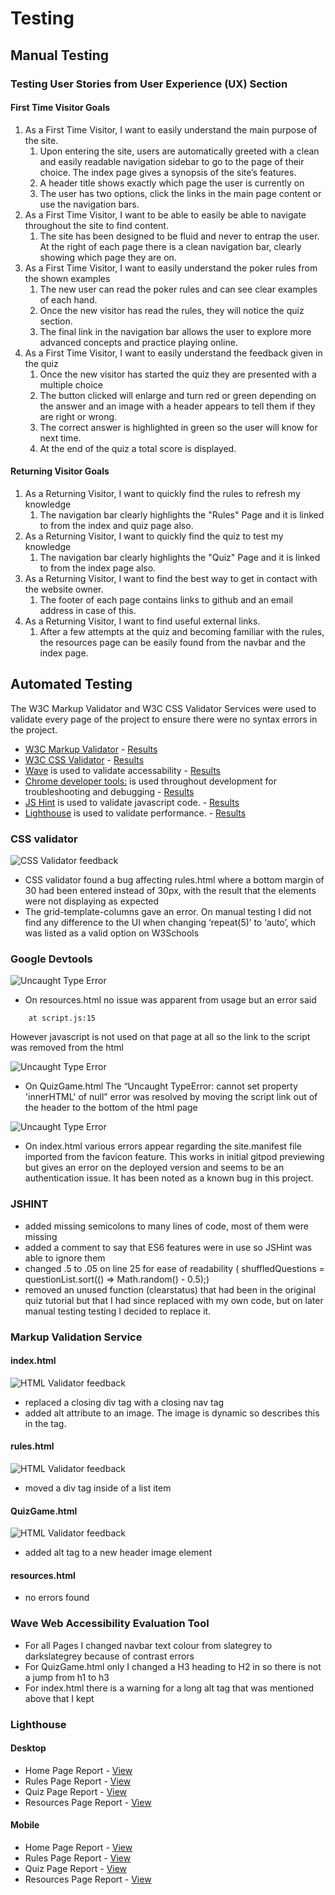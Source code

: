 # Testing

## Manual Testing

### Testing User Stories from User Experience (UX) Section

#### First Time Visitor Goals
1. As a First Time Visitor, I want to easily understand the main purpose of the site.
    1. Upon entering the site, users are automatically greeted with a clean and easily readable navigation sidebar to go to the page of their choice. The index page gives a synopsis of the site’s features.
    1. A header title shows exactly which page the user is currently on
    1. The user has two options, click the links in the main page content or use the navigation bars.
1. As a First Time Visitor, I want to be able to easily be able to navigate throughout the site to find content.
    1. The site has been designed to be fluid and never to entrap the user. At the right of each page there is a clean navigation bar, clearly showing which page they are on.
1. As a First Time Visitor, I want to easily understand the poker rules from the shown examples
    1. The new user can read the poker rules and can see clear examples of each hand.
    1. Once the new visitor has read the rules, they will notice the quiz section.
    1. The final link in the navigation bar allows the user to explore more advanced concepts and practice playing online.
1. As a First Time Visitor, I want to easily understand the feedback given in the quiz
    1. Once the new visitor has started the quiz they are presented with a multiple choice
    1. The button clicked will enlarge and turn red or green depending on the answer and an image with a header appears to tell them if they are right or wrong.
    1. The correct answer is highlighted in green so the user will know for next time.
    1. At the end of the quiz a total score is displayed.

#### Returning Visitor Goals
1. As a Returning Visitor, I want to quickly find the rules to refresh my knowledge
    1. The navigation bar clearly highlights the "Rules" Page and it is linked to from the index and quiz page also.
1. As a Returning Visitor, I want to quickly find the quiz to test my knowledge
    1. The navigation bar clearly highlights the "Quiz" Page and it is linked to from the index page also.
1. As a Returning Visitor, I want to find the best way to get in contact with the website owner.
    1. The footer of each page contains links to github and an email address in case of this.
1. As a Returning Visitor, I want to find useful external links.
    1. After a few attempts at the quiz and becoming familiar with the rules, the resources page can be easily found from the navbar and the index page.

## Automated Testing

The W3C Markup Validator and W3C CSS Validator Services were used to validate every page of the project to ensure there were no syntax errors in the project.

* [W3C Markup Validator](https://jigsaw.w3.org/css-validator/#validate_by_input) - [Results](#Markup-Validation-Service)
* [W3C CSS Validator](https://jigsaw.w3.org/css-validator/#validate_by_input) - [Results](#CSS-validator)
* [Wave](https://wave.webaim.org/) is used to validate accessability - [Results](#Wave-Web-Accessibility-Evaluation-Tool)
* [Chrome developer tools:](https://developers.google.com/web/tools/chrome-devtools) is used throughout development for troubleshooting and debugging  - [Results](#Google-Devtools)
* [JS Hint](https://jshint.com/) is used to validate javascript code.  - [Results](#JSHINT)
* [Lighthouse](https://developers.google.com/web/tools/lighthouse) is used to validate performance.  - [Results](#Lighthouse)

### CSS validator

![CSS Validator feedback](/readme/testing/cssval.png)

* CSS validator found a bug affecting rules.html where a bottom margin of 30 had been entered instead of 30px, with the result that the elements were not displaying as expected
* The grid-template-columns gave an error. On manual testing I did not find any difference to the UI when changing ‘repeat(5)’ to ‘auto’, which was listed as a valid option on W3Schools


### Google Devtools

![Uncaught Type Error](/readme/testing/uncaughttyperesources.png)
* On resources.html no issue was apparent from usage but an error said
```script.js:15 Uncaught TypeError: Cannot read properties of null (reading 'addEventListener')
    at script.js:15
```
However javascript is not used on that page at all so the link to the script was removed from the html

![Uncaught Type Error](/readme/testing/uncaughttypequiz.png)
* On QuizGame.html The “Uncaught TypeError: cannot set property 'innerHTML' of null” error was resolved by moving the script link out of the header to the bottom of the html page 

![Uncaught Type Error](/readme/testing/manifestsyntaxerror.png)
* On index.html various errors appear regarding the site.manifest file imported from the favicon feature. This works in initial gitpod previewing but gives an error on the deployed version and seems to be an authentication issue. It has been noted as a known bug in this project. 

### JSHINT
* added missing semicolons to many lines of code, most of them were missing
* added a comment to say that ES6 features were in use so JSHint was able to ignore them
* changed .5 to .05 on line 25 for ease of readability ( shuffledQuestions = questionList.sort(() => Math.random() - 0.5);)
* removed an unused function (clearstatus) that had been in the original quiz tutorial but that I had since replaced with my own code, but on later manual testing testing I decided to replace it.

### Markup Validation Service

#### index.html
![HTML Validator feedback](/readme/testing/markupindex.png)
* replaced a closing div tag with a closing nav tag
* added alt attribute to an image. The image is dynamic so describes this in the tag.

#### rules.html
![HTML Validator feedback](/readme/testing/markuprules.png)
* moved a div tag inside of a list item

#### QuizGame.html
![HTML Validator feedback](/readme/testing/markupquiz.png)
* added alt tag to a new header image element

#### resources.html
* no errors found

### Wave Web Accessibility Evaluation Tool

* For all Pages I changed navbar text colour from slategrey to darkslategrey because of contrast errors
* For QuizGame.html only I changed a H3 heading to H2 in so there is not a jump from h1 to h3
* For index.html there is a warning for a long alt tag that was mentioned above that I kept

### Lighthouse

#### Desktop
* Home Page Report - [View](/readme/testing/LHindexDT.png)
* Rules Page Report - [View](/readme/testing/LHrulesMOB.png)
* Quiz Page Report - [View](/readme/testing/LHquizDT.png)
* Resources Page Report - [View](/readme/testing/LHresourcesDT.png)

#### Mobile
* Home Page Report - [View](/readme/testing/LHindexMOB.png)
* Rules Page Report - [View](/readme/testing/LHrulesDT.png)
* Quiz Page Report - [View](/readme/testing/LHquizMOB.png)
* Resources Page Report - [View](/readme/testing/LHresourcesMOB.png)


